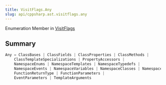 ```yaml
---
title: VisitFlags.Any
slug: api/cppsharp.ast.visitflags.any
---
```

Enumeration Member in [VisitFlags](/api/cppsharp/ast/visitflags)

## Summary



```csharp
Any = ClassBases | ClassFields | ClassProperties | ClassMethods |
    ClassTemplateSpecializations | PropertyAccessors |
    NamespaceEnums | NamespaceTemplates | NamespaceTypedefs |
    NamespaceEvents | NamespaceVariables | NamespaceClasses | NamespaceFunctions |
    FunctionReturnType | FunctionParameters |
    EventParameters | TemplateArguments
```

